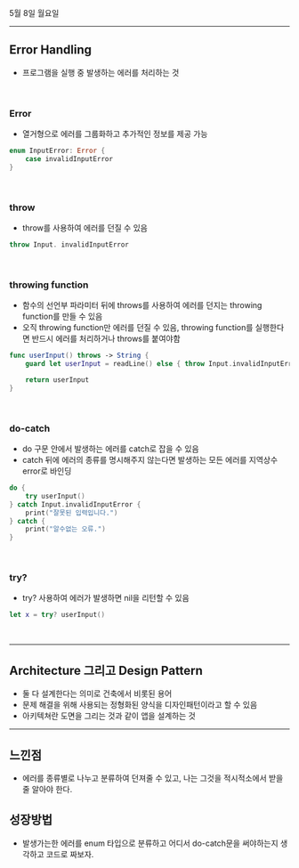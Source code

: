 5월 8일 월요일

---
## Error Handling
- 프로그램을 실행 중 발생하는 에러를 처리하는 것

</br>

### Error
- 열거형으로 에러를 그룹화하고 추가적인 정보를 제공 가능
```swift
enum InputError: Error {
    case invalidInputError
}
```

</br>

### throw
- throw를 사용하여 에러를 던질 수 있음
```swift
throw Input. invalidInputError
```

</br>

###  throwing function
- 함수의 선언부 파라미터 뒤에 throws를 사용하여 에러를 던지는 throwing function를 만들 수 있음
- 오직 throwing function만 에러를 던질 수 있음, throwing function를 실행한다면 반드시 에러를 처리하거나 throws를 붙여야함

```swift
func userInput() throws -> String {
    guard let userInput = readLine() else { throw Input.invalidInputError }

    return userInput
}
```

</br>

### do-catch
- do 구문 안에서 발생하는 에러를 catch로 잡을 수 있음
- catch 뒤에 에러의 종류를 명시해주지 않는다면 발생하는 모든 에러를 지역상수 error로 바인딩
```swift
do { 
    try userInput()
} catch Input.invalidInputError {
    print("잘못된 입력입니다.")
} catch {
    print("알수없는 오류.")
}
```

</br>

### try?
- try? 사용하여 에러가 발생하면 nil을 리턴할 수 있음
```swift
let x = try? userInput()
```

</br>

---
## Architecture 그리고 Design Pattern
- 둘 다 설계한다는 의미로 건축에서 비롯된 용어
- 문제 해결을 위해 사용되는 정형화된 양식을 디자인패턴이라고 할 수 있음
- 아키텍쳐란 도면을 그리는 것과 같이 앱을 설계하는 것

---
## 느낀점
- 에러를 종류별로 나누고 분류하여 던져줄 수 있고, 나는 그것을 적시적소에서 받을 줄 알아야 한다.

## 성장방법
- 발생가는한 에러를 enum 타입으로 분류하고 어디서 do-catch문을 써야하는지 생각하고 코드로 짜보자.
